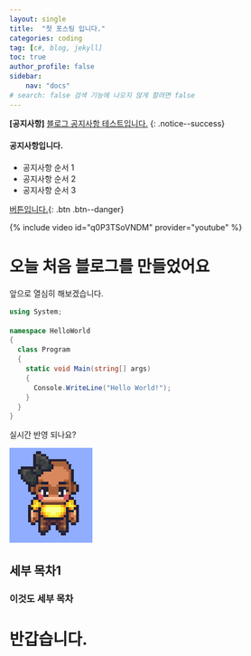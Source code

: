 ```yaml
---
layout: single
title:  "첫 포스팅 입니다."
categories: coding
tag: [c#, blog, jekyll]
toc: true
author_profile: false
sidebar:
    nav: "docs"
# search: false 검색 기능에 나오지 않게 할려면 false
---
```


**[공지사항]** [블로그 공지사항 테스트입니다.](https://mmistakes.github.io/minimal-mistakes/docs/quick-start-guide/)
{: .notice--success}

<div class="notice--danger">
<h4>공지사항입니다.</h4>
<ul>
    <li>공지사항 순서 1</li>
    <li>공지사항 순서 2</li>
    <li>공지사항 순서 3</li>
</ul>
</div>

[버튼입니다.](https://google.com){: .btn .btn--danger}

{% include video id="q0P3TSoVNDM" provider="youtube" %}

# 오늘 처음 블로그를 만들었어요

앞으로 열심히 해보겠습니다.

```c#
using System;

namespace HelloWorld
{
  class Program
  {
    static void Main(string[] args)
    {
      Console.WriteLine("Hello World!");    
    }
  }
}
```

실시간 반영 되나요?

![2023-01-30-first.png](../assets/images/2023-01-30-first.png)

## 세부 목차1

### 이것도 세부 목차

# 반갑습니다.